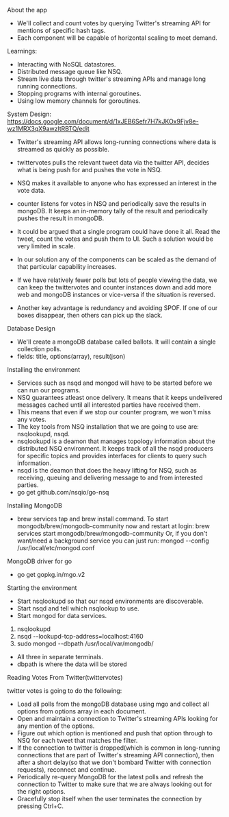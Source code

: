 About the app
* We'll collect and count votes by querying Twitter's streaming API for mentions of specific hash tags.
* Each component will be capable of horizontal scaling to meet demand.

Learnings:
* Interacting with NoSQL datastores.
* Distributed message queue like NSQ.
* Stream live data through twitter's streaming APIs and manage long running connections.
* Stopping programs with internal goroutines.
* Using low memory channels for goroutines.

System Design:
https://docs.google.com/document/d/1xJEB6Sefr7H7kJKOx9Fjv8e-wz1MRX3qX9awzltRBTQ/edit

* Twitter's streaming API allows long-running connections where data is streamed as quickly as possible.
* twittervotes pulls the relevant tweet data via the twitter API, decides what is being push for and pushes the vote in NSQ.
* NSQ makes it available to anyone who has expressed an interest in the vote data.
* counter listens for votes in NSQ and periodically save the results in mongoDB. It keeps an in-memory tally of the result and periodically pushes the result in mongoDB.

* It could be argued that a single program could have done it all. Read the tweet, count the votes and push them to UI. Such a solution would be very limited in scale.
* In our solution any of the components can be scaled as the demand of that particular capability increases.
* If we have relatively fewer polls but lots of people viewing the data, we can keep the twittervotes and counter instances down and add more web and mongoDB instances or vice-versa if the situation is reversed.
* Another key advantage is redundancy and avoiding SPOF. If one of our boxes disappear, then others can pick up the slack.


Database Design
* We'll create a mongoDB database called ballots. It will contain a single collection polls.
* fields: title, options(array), result(json)

Installing the environment
* Services such as nsqd and mongod will have to be started before we can run our programs.
* NSQ guarantees atleast once delivery. It means that it keeps undelivered messages cached until all interested parties have received them.
* This means that even if we stop our counter program, we won't miss any votes.
* The key tools from NSQ installation that we are going to use are: nsqlookupd, nsqd.
* nsqlookupd is a deamon that manages topology information about the distributed NSQ environment. It keeps track of all the nsqd producers for specific topics and provides interfaces for clients to query such information.
* nsqd is the deamon that does the heavy lifting for NSQ, such as receiving, queuing and delivering message to and from interested parties.
* go get github.com/nsqio/go-nsq

Installing MongoDB
* brew services tap and brew install command.
    To start mongodb/brew/mongodb-community now and restart at login:
    brew services start mongodb/brew/mongodb-community
    Or, if you don't want/need a background service you can just run:
    mongod --config /usr/local/etc/mongod.conf

MongoDB driver for go
* go get gopkg.in/mgo.v2

Starting the environment
* Start nsqlookupd so that our nsqd environments are discoverable.
* Start nsqd and tell which nsqlookup to use.
* Start mongod for data services.

1. nsqlookupd
2. nsqd --lookupd-tcp-address=localhost:4160
3. sudo mongod --dbpath /usr/local/var/mongodb/

* All three in separate terminals.
* dbpath is where the data will be stored


Reading Votes From Twitter(twittervotes)

twitter votes is going to do the following:
* Load all polls from the mongoDB database using mgo and collect all options from options array in each document.
* Open and maintain a connection to Twitter's streaming APIs looking for any mention of the options.
* Figure out which option is mentioned and push that option through to NSQ for each tweet that matches the filter.
* If the connection to twitter is dropped(which is common in long-running connections that are part of Twitter's streaming API connection), then after a short delay(so that we don't bombard Twitter with connection requests), reconnect and continue.
* Periodically re-query MongoDB for the latest polls and refresh the connection to Twitter to make sure that we are always looking out for the right options.
* Gracefully stop itself when the user terminates the connection by pressing Ctrl+C.
